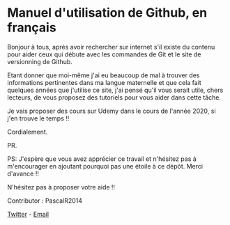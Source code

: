 # Manuel d'utilisation de Github, en français

Bonjour à tous, après avoir rechercher sur internet s'il existe du contenu pour aider ceux qui débute avec les commandes de Git et le site de versionning de Github.

Etant donner que moi-même j'ai eu beaucoup de mal à trouver des informations pertinentes dans ma langue maternelle et que cela fait quelques années que j'utilise ce site, j'ai pensé qu'il vous serait utile, chers lecteurs, de vous proposez des tutoriels pour vous aider dans cette tâche.

Je vais proposer des cours sur Udemy dans le cours de l'année 2020, si j'en trouve le temps !!

Cordialement.

PR.

PS: J'espère que vous avez apprécier ce travail et n'hésitez pas à m'encourager en ajoutant pourquoi pas une étoile à ce dépôt. Merci d'avance !!

N'hésitez pas à proposer votre aide !!

Contributor : PascalR2014

[Twitter](@pashCodeur007) - [Email](codeur1design@gmail.com)	 

